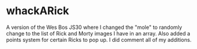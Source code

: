 # whackARick
A version of the Wes Bos JS30 where I changed the "mole" to randomly change to the list of Rick and Morty images I have in an array. Also added a points system for certain Ricks to pop up.  I did comment all of my additions.
